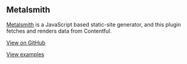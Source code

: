 


## Metalsmith

[Metalsmith](http://www.metalsmith.io/) is a JavaScript based static-site generator, and this plugin fetches and renders data from Contentful.

[View on GitHub](https://github.com/contentful-labs/contentful-metalsmith)

[View examples](https://github.com/contentful-labs/contentful-metalsmith-example)
